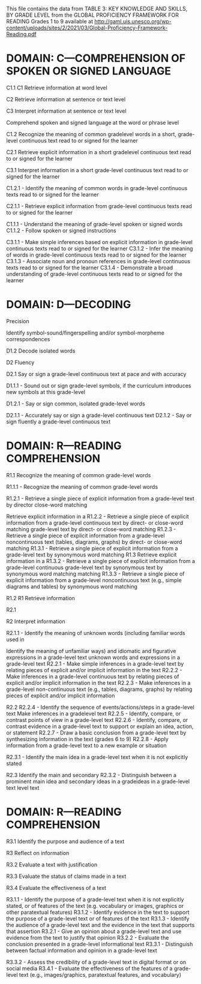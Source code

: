 This file contains the data from TABLE 3: KEY KNOWLEDGE AND SKILLS, BY GRADE LEVEL
from the GLOBAL PROFICIENCY FRAMEWORK FOR READING Grades 1 to 9 available at
http://gaml.uis.unesco.org/wp-content/uploads/sites/2/2021/03/Global-Proficiency-Framework-Reading.pdf



# DOMAIN: C—COMPREHENSION OF SPOKEN OR SIGNED LANGUAGE

C1.1
C1
Retrieve information at word level

C2
Retrieve information at sentence or text level

C3
Interpret information at sentence or text level

Comprehend spoken and signed language at the word or phrase level

C1.2
Recognize the meaning of common gradelevel words in a short, grade-level continuous text read to or signed for the learner

C2.1
Retrieve explicit information in a short gradelevel continuous text read to or signed for the learner

C3.1
Interpret information in a short grade-level continuous text read to or signed for the learner

C1.2.1 - Identify the meaning of common words in grade-level continuous texts read to or signed for the learner

C2.1.1 - Retrieve explicit information from grade-level continuous texts read to or signed for the learner

C1.1.1 - Understand the meaning of grade-level spoken or signed words
C1.1.2 - Follow spoken or signed instructions

C3.1.1 - Make simple inferences based on explicit information in grade-level continuous texts read to or signed for the learner
C3.1.2 - Infer the meaning of words in grade-level continuous texts read to or signed for the learner
C3.1.3 - Associate noun and pronoun references in grade-level continuous texts read to or signed for the learner
C3.1.4 - Demonstrate a broad understanding of grade-level continuous texts read to or signed for the learner


# DOMAIN: D—DECODING
Precision

Identify symbol-sound/fingerspelling and/or symbol-morpheme correspondences

D1.2
Decode isolated words

D2
Fluency

D2.1
Say or sign a grade-level continuous text at pace and with accuracy


D1.1.1 - Sound out or sign grade-level symbols, if the curriculum introduces new symbols at this grade-level

D1.2.1 - Say or sign common, isolated grade-level words

D2.1.1 - Accurately say or sign a grade-level continuous text
D2.1.2 - Say or sign fluently a grade-level continuous text





# DOMAIN: R—READING COMPREHENSION

R1.1
Recognize the meaning of common grade-level words


R1.1.1 - Recognize the meaning of common grade-level words

R1.2.1 - Retrieve a single piece of explicit information from a grade-level text by director close-word matching

Retrieve explicit information in a R1.2.2 - Retrieve a single piece of explicit information from a grade-level continuous
text by direct- or close-word matching
grade-level text by direct- or
close-word matching
R1.2.3 - Retrieve a single piece of explicit information from a grade-level noncontinuous text (tables, diagrams, graphs) by direct- or close-word matching
R1.3.1 - Retrieve a single piece of explicit information from a grade-level text by
synonymous word matching
R1.3
Retrieve explicit information in a R1.3.2 - Retrieve a single piece of explicit information from a grade-level continuous
grade-level text by synonymous text by synonymous word matching
matching
R1.3.3 - Retrieve a single piece of explicit information from a grade-level noncontinuous text (e.g., simple diagrams and tables) by synonymous word matching

R1.2
R1
Retrieve information


R2.1

R2
Interpret information

R2.1.1 - Identify the meaning of unknown words (including familiar words used in


Identify the meaning of unfamiliar ways) and idiomatic and figurative expressions in a grade-level text
unknown words and
expressions in a grade-level text
R2.2.1 - Make simple inferences in a grade-level text by relating pieces of explicit and/or implicit information in the text
R2.2.2 - Make inferences in a grade-level continuous text by relating pieces of explicit and/or implicit information in the text
R2.2.3 - Make inferences in a grade-level non-continuous text (e.g., tables, diagrams, graphs) by relating pieces of explicit and/or implicit information

R2.2
R2.2.4 - Identify the sequence of events/actions/steps in a grade-level text Make inferences in a gradelevel text
R2.2.5 - Identify, compare, or contrast points of view in a grade-level text
R2.2.6 - Identify, compare, or contrast evidence in a grade-level text to support or explain an idea, action, or statement
R2.2.7 - Draw a basic conclusion from a grade-level text by synthesizing information in the text (grades 6 to 9)
R2.2.8 - Apply information from a grade-level text to a new example or situation

R2.3.1 - Identify the main idea in a grade-level text when it is not explicitly stated

R2.3
Identify the main and secondary R2.3.2 - Distinguish between a prominent main idea and secondary ideas in a gradeideas in a grade-level text level text






# DOMAIN: R—READING COMPREHENSION

R3.1
Identify the purpose and audience of a text

R3
Reflect on information

R3.2
Evaluate a text with justification

R3.3
Evaluate the status of claims made in a text

R3.4
Evaluate the effectiveness of a text


R3.1.1 - Identify the purpose of a grade-level text when it is not explicitly stated, or of features of the text (e.g. vocabulary or images, graphics or other paratextual features)
R3.1.2 - Identify evidence in the text to support the purpose of a grade-level text or of features of the text
R3.1.3 - Identify the audience of a grade-level text and the evidence in the text that supports that assertion
R3.2.1 - Give an opinion about a grade-level text and use evidence from the text to justify that opinion
R3.2.2 - Evaluate the conclusion presented in a grade-level informational text
R3.3.1 - Distinguish between factual information and opinion in a grade-level text


R3.3.2 - Assess the credibility of a grade-level text in digital format or on social media
R3.4.1 - Evaluate the effectiveness of the features of a grade-level text (e.g., images/graphics, paratextual features, and vocabulary)

